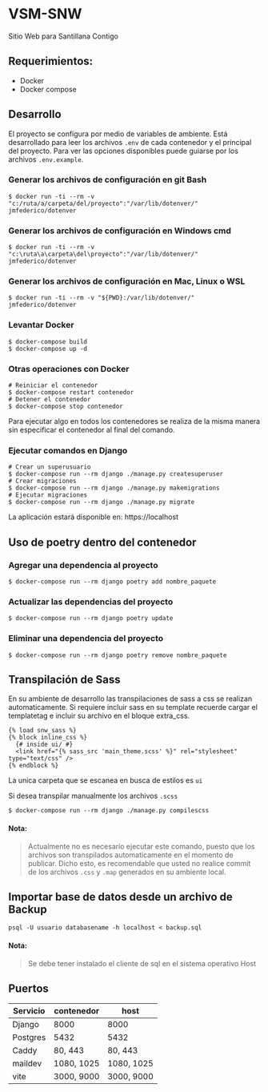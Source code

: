 # VSM-SNW 

Sitio Web para Santillana Contigo

## Requerimientos:

- Docker
- Docker compose

## Desarrollo

El proyecto se configura por medio de variables de ambiente. Está desarrollado para 
leer los archivos `.env` de cada contenedor y el principal del proyecto. Para ver las
opciones disponibles puede guiarse por los archivos `.env.example`.

### Generar los archivos de configuración en git Bash

```shell
$ docker run -ti --rm -v "c:/ruta/a/carpeta/del/proyecto":"/var/lib/dotenver/" jmfederico/dotenver
```

### Generar los archivos de configuración en Windows cmd

```shell
$ docker run -ti --rm -v "c:\ruta\a\carpeta\del\proyecto":"/var/lib/dotenver/" jmfederico/dotenver
```

### Generar los archivos de configuración en Mac, Linux o WSL

```shell
$ docker run -ti --rm -v "${PWD}:/var/lib/dotenver/" jmfederico/dotenver
```

### Levantar Docker

```shell
$ docker-compose build
$ docker-compose up -d
```

### Otras operaciones con Docker
```shell
# Reiniciar el contenedor
$ docker-compose restart contenedor
# Detener el contenedor
$ docker-compose stop contenedor
```

Para ejecutar algo en todos los contenedores se realiza de la misma manera sin 
especificar el contenedor al final del comando.

### Ejecutar comandos en Django

```shell
# Crear un superusuario
$ docker-compose run --rm django ./manage.py createsuperuser
# Crear migraciones
$ docker-compose run --rm django ./manage.py makemigrations
# Ejecutar migraciones
$ docker-compose run --rm django ./manage.py migrate
```

La aplicación estará disponible en: https://localhost

## Uso de poetry dentro del contenedor

### Agregar una dependencia al proyecto

```shell
$ docker-compose run --rm django poetry add nombre_paquete
```

### Actualizar las dependencias del proyecto

```shell
$ docker-compose run --rm django poetry update
```

### Eliminar una dependencia del proyecto

```shell
$ docker-compose run --rm django poetry remove nombre_paquete
```

## Transpilación de Sass

En su ambiente de desarrollo las transpilaciones de sass a css se realizan 
automaticamente. Si requiere incluir sass en su template recuerde cargar el 
templatetag e incluir su archivo en el bloque extra_css.

```
{% load snw_sass %}
{% block inline_css %}
  {# inside ui/ #}
  <link href="{% sass_src 'main_theme.scss' %}" rel="stylesheet" type="text/css" />
{% endblock %}
```

La unica carpeta que se escanea en busca de estilos es `ui`

Si desea transpilar manualmente los archivos `.scss`
```
$ docker-compose run --rm django ./manage.py compilescss
```
#### **Nota**:
>Actualmente no es necesario ejecutar este comando, puesto que los archivos son transpilados automaticamente en el momento de publicar.
Dicho esto, es recomendable que usted no realice commit de los archivos `.css` y `.map` generados en su ambiente local.

## Importar base de datos desde un archivo de Backup
    
```shell
psql -U usuario databasename -h localhost < backup.sql
```

#### **Nota**:
>Se debe tener instalado el cliente de sql en el sistema operativo Host

## Puertos

| Servicio | contenedor | host        |
|----------|------------|-------------|
| Django   | 8000       | 8000        |
| Postgres | 5432       | 5432        |
| Caddy    | 80, 443    | 80, 443     |
| maildev  | 1080, 1025 | 1080, 1025  |
| vite     | 3000, 9000 | 3000, 9000  |

